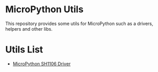 # MicroPython Utils

This repository provides some utils for MicroPython such as a drivers, helpers and other libs.

# Utils List

* [MicroPython SH1106 Driver](./tree/master/sh1106)
